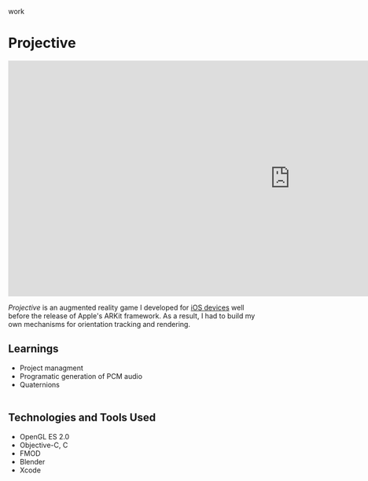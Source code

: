 work
# Projective

<iframe width="1146" height="480" src="https://www.youtube.com/embed/T_LwVTtjQ4w" frameborder="0" allow="autoplay; encrypted-media" allowfullscreen></iframe>

_Projective_ is an augmented reality game I developed for [iOS devices](https://itunes.apple.com/us/app/projective/id988918636?ls=1&mt=8) well before the release of Apple's ARKit framework. As a result, I had to build my own mechanisms for orientation tracking and rendering.

## Learnings
* Project managment
* Programatic generation of PCM audio
* Quaternions
<br/><br/>

## Technologies and Tools Used
* OpenGL ES 2.0
* Objective-C, C
* FMOD
* Blender
* Xcode

